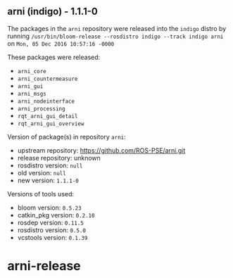 ## arni (indigo) - 1.1.1-0

The packages in the `arni` repository were released into the `indigo` distro by running `/usr/bin/bloom-release --rosdistro indigo --track indigo arni` on `Mon, 05 Dec 2016 10:57:16 -0000`

These packages were released:
- `arni_core`
- `arni_countermeasure`
- `arni_gui`
- `arni_msgs`
- `arni_nodeinterface`
- `arni_processing`
- `rqt_arni_gui_detail`
- `rqt_arni_gui_overview`

Version of package(s) in repository `arni`:

- upstream repository: https://github.com/ROS-PSE/arni.git
- release repository: unknown
- rosdistro version: `null`
- old version: `null`
- new version: `1.1.1-0`

Versions of tools used:

- bloom version: `0.5.23`
- catkin_pkg version: `0.2.10`
- rosdep version: `0.11.5`
- rosdistro version: `0.5.0`
- vcstools version: `0.1.39`


# arni-release